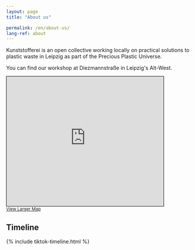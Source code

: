```yaml
---
layout: page
title: "About us"

permalink: /en/about-us/
lang-ref: about
---
```


Kunststofferei is an open collective working locally on practical solutions to plastic waste in Leipzig as part of the Precious Plastic Universe.

You can find our workshop at Diezmannstraße in Leipzig's Alt-West.

<iframe width="425" height="350" frameborder="0" scrolling="no" marginheight="0" marginwidth="0" src="https://www.openstreetmap.org/export/embed.html?bbox=12.312583923339846%2C51.31455022843863%2C12.319664955139162%2C51.31750747885704&amp;layer=mapnik&amp;marker=51.31602887747642%2C12.316124439239502" style="border: 1px solid black"></iframe><br/><small><a href="https://www.openstreetmap.org/?mlat=51.31603&amp;mlon=12.31612#map=18/51.31603/12.31612">View Larger Map</a></small>

## Timeline

{% include tiktok-timeline.html %}


